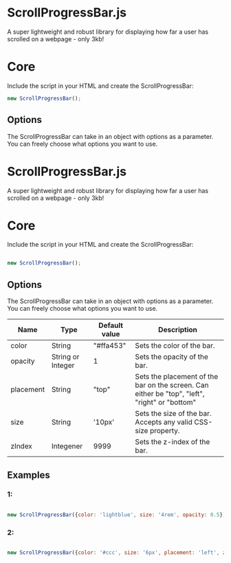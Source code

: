 # ScrollProgressBar.js

A super lightweight and robust library for displaying how far a user has scrolled on a webpage - only 3kb!

# Core

Include the script in your HTML and create the ScrollProgressBar:

```js
new ScrollProgressBar();
```

## Options

The ScrollProgressBar can take in an object with options as a parameter. You can freely choose what options you want to use.
# ScrollProgressBar.js

A super lightweight and robust library for displaying how far a user has scrolled on a webpage - only 3kb!


# Core

Include the script in your HTML and create the ScrollProgressBar:

```js

new ScrollProgressBar();
```

## Options
The ScrollProgressBar can take in an object with options as a parameter. You can freely choose what options you want to use.

| Name | Type | Default value | Description |
| --- | --- | --- | --- |
| color | String | "#ffa453" | Sets the color of the bar. |
| opacity | String or Integer | 1 | Sets the opacity of the bar. |
| placement | String | "top" | Sets the placement of the bar on the screen. Can either be "top", "left", "right" or "bottom" |
| size | String | '10px' | Sets the size of the bar. Accepts any valid CSS-size property. |
| zIndex | Integener | 9999 | Sets the z-index of the bar. |


## Examples

### 1:
```js

new ScrollProgressBar({color: 'lightblue', size: '4rem', opacity: 0.5}).start()
```


### 2:
```js

new ScrollProgressBar({color: '#ccc', size: '6px', placement: 'left', zIndex: 10}).start()
```
